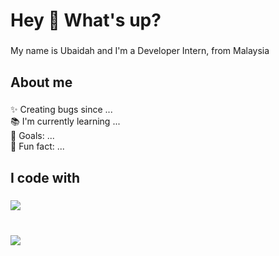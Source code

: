 <h1 align="left">Hey 👋 What's up?</h1>

###

<p align="left">My name is Ubaidah and I'm a Developer Intern, from Malaysia</p>

###

<h2 align="left">About me</h2>

###

<p align="left">✨ Creating bugs since ...<br>📚 I'm currently learning ...<br>🎯 Goals: ...<br>🎲 Fun fact: ...</p>

###

<h2 align="left">I code with</h2>

###

<div align="left">
    <a href="https://skillicons.dev">
    <img src="https://skillicons.dev/icons?i=git,github,js,vue,nuxtjs,nodejs,prisma,postman,tailwind,mysql,figma" />
  </a>
</div>

###

<br clear="both">



<div align="left">
  <img src="https://visitor-badge.laobi.icu/badge?page_id=whcastle02.whcastle02&"  />
</div>

###
